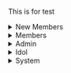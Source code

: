 This is for test
<details>
<summary>New Members</summary>


</details>


<details>
<summary>Members</summary>


</details>


<details>
<summary>Admin</summary>


</details>



<details>
<summary>Idol</summary>



</details>


<details>
<summary>System</summary>


hello
</details>
